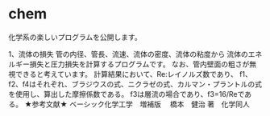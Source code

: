 # chem
化学系の楽しいプログラムを公開します。

1、流体の損失
管の内径、管長、流速、流体の密度、流体の粘度から
流体のエネルギー損失と圧力損失を計算するプログラムです。
なお、管内壁面の粗さが無視できると考えています。
計算結果において、Re:レイノルズ数であり、
f1、f2、f4はそれぞれ、ブラジウスの式、ニクラゼの式、カルマン・プラントルの式を使用し、算出した摩擦係数である。
f3は層流の場合であり、f3=16/Reである。
★参考文献★
ベーシック化学工学　増補版　 橋本　健治 著　化学同人

